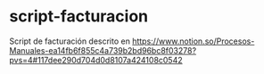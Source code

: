 # script-facturacion
Script de facturación descrito en https://www.notion.so/Procesos-Manuales-ea14fb6f855c4a739b2bd96bc8f03278?pvs=4#117dee290d704d0d8107a424108c0542
